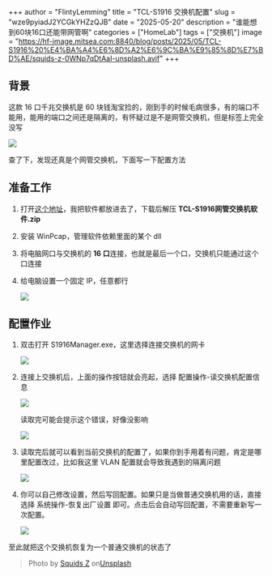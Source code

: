 +++
author = "FlintyLemming"
title = "TCL-S1916 交换机配置"
slug = "wze9pyiadJ2YCGkYHZzQJB"
date = "2025-05-20"
description = "谁能想到60块16口还能带网管啊"
categories = ["HomeLab"]
tags = ["交换机"]
image = "https://hf-image.mitsea.com:8840/blog/posts/2025/05/TCL-S1916%20%E4%BA%A4%E6%8D%A2%E6%9C%BA%E9%85%8D%E7%BD%AE/squids-z-0WNp7qDtAaI-unsplash.avif"
+++

## 背景

这款 16 口千兆交换机是 60 块钱淘宝捡的，刚到手的时候毛病很多，有的端口不能用，能用的端口之间还是隔离的，有怀疑过是不是网管交换机，但是标签上完全没写

![](https://hf-image.mitsea.com:8840/blog/posts/2025/05/TCL-S1916%20%E4%BA%A4%E6%8D%A2%E6%9C%BA%E9%85%8D%E7%BD%AE/photo_T_gSPgqAwe.avif)

查了下，发现还真是个网管交换机，下面写一下配置方法

## 准备工作

1. 打开[这个地址](https://index.mitsea.com/%E8%BD%AF%E4%BB%B6/%E9%A9%B1%E5%8A%A8%E5%92%8C%E5%85%B6%E4%BB%96%E9%95%9C%E5%83%8F/TCL-S1916%20%E7%BD%91%E7%AE%A1%E4%BA%A4%E6%8D%A2%E6%9C%BA)，我把软件都放进去了，下载后解压 **TCL-S1916网管交换机软件.zip**
2. 安装 WinPcap，管理软件依赖里面的某个 dll
3. 将电脑网口与交换机的 **16 口**连接，也就是最后一个口，交换机只能通过这个口连接
4. 给电脑设置一个固定 IP，任意都行

   ![](https://hf-image.mitsea.com:8840/blog/posts/2025/05/TCL-S1916%20%E4%BA%A4%E6%8D%A2%E6%9C%BA%E9%85%8D%E7%BD%AE/6_bDxKJBMGEu.avif)

## 配置作业

1. 双击打开 S1916Manager.exe，这里选择连接交换机的网卡

   ![](https://hf-image.mitsea.com:8840/blog/posts/2025/05/TCL-S1916%20%E4%BA%A4%E6%8D%A2%E6%9C%BA%E9%85%8D%E7%BD%AE/2_ShG00mNVH6.avif)

2. 连接上交换机后，上面的操作按钮就会亮起，选择 配置操作-读交换机配置信息

   ![](https://hf-image.mitsea.com:8840/blog/posts/2025/05/TCL-S1916%20%E4%BA%A4%E6%8D%A2%E6%9C%BA%E9%85%8D%E7%BD%AE/3_wMx1Odv0dv.avif)

   读取完可能会提示这个错误，好像没影响

   ![](https://hf-image.mitsea.com:8840/blog/posts/2025/05/TCL-S1916%20%E4%BA%A4%E6%8D%A2%E6%9C%BA%E9%85%8D%E7%BD%AE/4_tp7HD354so.avif)

3. 读取完后就可以看到当前交换机的配置了，如果你到手用着有问题，肯定是哪里配置改过，比如我这里 VLAN 配置就会导致我遇到的隔离问题

   ![](https://hf-image.mitsea.com:8840/blog/posts/2025/05/TCL-S1916%20%E4%BA%A4%E6%8D%A2%E6%9C%BA%E9%85%8D%E7%BD%AE/1_l4SEuP3t3c.avif)

4. 你可以自己修改设置，然后写回配置。如果只是当做普通交换机用的话，直接选择 系统操作-恢复出厂设置 即可。点击后会自动写回配置，不需要重新写一次配置。

   ![](https://hf-image.mitsea.com:8840/blog/posts/2025/05/TCL-S1916%20%E4%BA%A4%E6%8D%A2%E6%9C%BA%E9%85%8D%E7%BD%AE/5_mcBx6NVGgI.avif)

至此就把这个交换机恢复为一个普通交换机的状态了

> Photo by [Squids Z](https://unsplash.com/@squids93?utm_content=creditCopyText&utm_medium=referral&utm_source=unsplash) on[Unsplash](https://unsplash.com/photos/abstract-building-with-orange-and-pink-hues-0WNp7qDtAaI?utm_content=creditCopyText&utm_medium=referral&utm_source=unsplash)
      